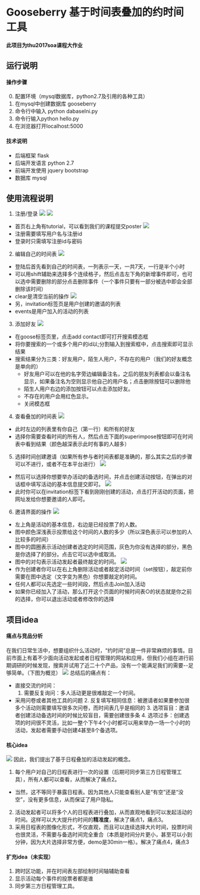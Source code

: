 # Gooseberry 基于时间表叠加的约时间工具
#### 此项目为thu2017soa课程大作业

## 运行说明
#### 操作步骤
0. 配置环境（mysql数据库，python2.7及引用的各种工具）
1. 在mysql中创建数据库 gooseberry
2. 命令行中输入 python dabaseIni.py
3. 命令行输入python hello.py
4. 在浏览器打开localhost:5000
#### 技术说明
+ 后端框架 flask
+ 后端开发语言 python 2.7
+ 前端开发使用 jquery bootstrap
+ 数据库 mysql

## 使用流程说明
1. 注册/登录
  ![](https://github.com/WangQianEve/Gooseberry/tree/master/docs/images/hello.jpg)
  ![](https://github.com/WangQianEve/Gooseberry/tree/master/docs/images/tutorial.jpg)
  + 首页右上角有tutorial，可以看到我们的课程提交poster
  ![](https://github.com/WangQianEve/Gooseberry/tree/master/docs/images/signup.jpg)
  + 注册需要填写用户名与注册id
  + 登录时只需填写注册id与密码
2. 编辑自己的时间表
  ![](https://github.com/WangQianEve/Gooseberry/tree/master/docs/images/index.jpg)
  + 登陆后首先看到自己的时间表，一列表示一天，一共7天，一行是半个小时
  + 可以用shift辅助来选择多个连续格子，然后点击左下角的新增事件即可，也可以选中需要删除的部分点击删除事件（一个事件只要有一部分被选中即会全部删除该时间）
  + clear是清空当前的操作
  ![](https://github.com/WangQianEve/Gooseberry/tree/master/docs/images/tags.jpg)
  + 另，invitation标签页是用户创建的邀请的列表
  + events是用户加入的活动的列表
3. 添加好友
  ![](https://github.com/WangQianEve/Gooseberry/tree/master/docs/images/friends.jpg)
  + 在goose标签页里，点击add contact即可打开搜索模态框
  + 将你要搜索的一个或多个用户的id以;分割输入到搜索框中，点击搜索即可显示结果
  + 搜索结果分为三类：好友用户，陌生人用户，不存在的用户（我们的好友概念是单向的）
    + 好友用户可以在他的名字旁边编辑备注名，之后的朋友列表都会以备注名显示，如果备注名为空则显示他自己的用户名；点击删除按钮可以删除他
    + 陌生人用户右边的添加按钮可以点击添加好友。
    + 不存在的用户会用红色显示。
    + 关闭模态框
4. 查看叠加的时间表
  ![](https://github.com/WangQianEve/Gooseberry/tree/master/docs/images/impose.jpg)
  + 此时左边的列表里有你自己（第一行）和所有的好友
  + 选择你需要查看时间的所有人，然后点击下面的superimpose按钮即可在时间表中看到结果（颜色越深表示此时有事的人越多）
5. 选择时间创建邀请（如果所有参与者时间表都是准确的，那么其实之后的步骤可以不进行，或者不在本平台进行）
  ![](https://github.com/WangQianEve/Gooseberry/tree/master/docs/images/create.jpg)
  + 然后可以选择你想要举办活动的备选时间，并点击创建活动按钮，在弹出的对话框中填写活动的基本信息提交即可。
  ![](https://github.com/WangQianEve/Gooseberry/tree/master/docs/images/invs.jpg)
  + 此时你可以在invitation标签下看到刚刚创建的活动，点击打开活动的页面，把网址发给你想要邀请的人即可。
6. 邀请界面的操作
  ![](https://github.com/WangQianEve/Gooseberry/tree/master/docs/images/info.jpg)
  + 左上角是活动的基本信息，右边是已经投票了的人数。
  + 图中颜色深浅表示投票给这个时间的人数的多少（所以深色表示可以参加的人比较多的时间）
  + 图中的圆圈表示活动创建者选定的时间范围，灰色为你没有选择的部分，黑色是你选择了的部分。点击它可以选中或取消。
  + 图中的对勾表示活动发起者最终敲定的时间。
  ![](https://github.com/WangQianEve/Gooseberry/tree/master/docs/images/btn.jpg)
  + 作为创建者你可以在右上角删除活动或者敲定活动时间（set按钮），敲定前你需要在图中选定（文字变为黑色）你想要敲定的时间。
  + 任何人都可以先选定一些时间段，然后点击Join加入活动
  + 如果你已经加入了活动，那么打开这个页面的时候时间表○的状态就是你之前的选择，你可以退出活动或者修改你的选择

## 项目idea
#### 痛点与竞品分析
在我们日常生活中，想要组织什么活动时，“约时间”总是一件非常麻烦的事情。目前市面上有着不少面向活动发起或者日程管理的网站和应用，但我们小组在进行前期调研的时候发现，搜索并试用了近二十个产品，没有一个能满足我们的需要--足够简单。（下图为概览）
![](https://github.com/WangQianEve/Gooseberry/tree/master/docs/images/ppt.jpg)
总结后的痛点有：
+ 直接交流约时间：
  1. 需要反复询问：多人活动更是很难敲定一个时间。
+ 采用问卷或者其他工具的问题
  2. 反复填写相同信息：被邀请者如果要参加很多个活动则需要填写很多次问卷，而时间表几乎是相同的
  3. 选项盲目：邀请者创建活动备选时间的时候比较盲目，需要创建很多条
  4. 选项过多：创建选项的时间很不灵活，比如一整个下午4个小时都可以用来举办一场一个小时的活动，发起者需要手动创建4甚至8个备选项。

#### 核心idea
![](https://github.com/WangQianEve/Gooseberry/tree/master/docs/images/impose.jpg)
因此，我们提出了基于日程叠加的活动发起的概念。
1. 每个用户对自己的日程表进行一次的设置（后期可同步第三方日程管理工具），所有人都可以查看，从而解决了痛点2。
  + 当然，这不等同于暴露日程表。因为其他人只能查看别人是“有空”还是“没空”，没有更多信息，从而保证了用户隐私。
2. 活动发起者可以将多个人的日程表进行叠加，从而直观地看到可以发起活动的时间。这样可以大大提升约时间的**精准度**，解决了痛点1，痛点3。
3. 采用日程表的图像化形式，不仅直观，而且可以连续选择大片时间，投票时间也很灵活，不需要与备选时间完全重合（本质是时间分片更小，甚至可以小到分钟，因为大片选择非常方便，demo是30min一格）。解决了痛点4，痛点3

#### 扩充idea（未实现）
1. 跨时区功能，并在时间表左部绘制时间轴辅助查看
2. 显示活动每个事件的投票者都是谁
3. 同步第三方日程管理工具。
